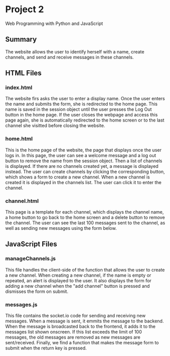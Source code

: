 # Project 2

Web Programming with Python and JavaScript

## Summary

The website allows the user to identify herself with a name, create channels, and send and receive messages in these channels.

## HTML Files
### index.html
The website firs asks the user to enter a display name. Once the user enters the name and submits the form, she is redirected to the home page. This name is saved in the session object until the user presses the Log Out button in the home page. If the user closes the webpage and access this page again, she is automatically redirected to the home screen or to the last channel she visitted before closing the website.

### home.html
This is the home page of the website, the page that displays once the user logs in. In this page, the user can see a welcome message and a log out button to remove the name from the session object.
Then a list of channels is displayed. If there are no channels created yet, a message is displayed instead. The user can create channels by clicking the corresponding button, which shows a form to create a new channel.
When a new channel is created it is displayed in the channels list. The user can click it to enter the channel.

### channel.html
This page is a template for each channel, which displays the channel name, a home button to go back to the home screen and a delete button to remove the channel. The user can see the last 100 messages sent to the channel, as well as sending new messages using the form below.

## JavaScript Files
### manageChannels.js
This file handles the client-side of the function that allows the user to create a new channel. When creating a new channel, if the name is empty or repeated, an alert is displayed to the user. It also displays the form for adding a new channel when the "add channel" button is pressed and dismisses the form on submit.

### messages.js
This file contains the socket.io code for sending and receiving new messages. When a message is sent, it emmits the message to the backend. When the message is broadcasted back to the frontend, it adds it to the messages list shown onscreen. If this list exceeds the limit of 100 messages, the old messages are removed as new messages are sent/received.
Finally, we find a function that makes the message form to submit when the return key is pressed.

